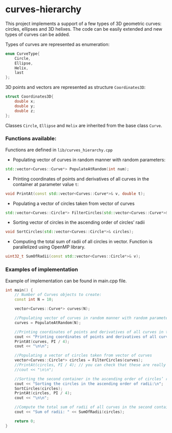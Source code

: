 # curves-hierarchy

This project implements a support of a few types of 3D geometric curves: circles, ellipses and 3D helixes. 
The code can be easily extended and new types of curves can be added.


Types of curves are represented as enumeration:
```cpp
enum CurveType{
    Circle,
    Ellipse,
    Helix,
    last
};
```

3D points and vectors are represented as structure `Coordinates3D`:
```cpp
struct Coordinates3D{
    double x;
    double y;
    double z;
};
```

Classes `Circle`, `Ellipse` and `Helix` are inherited from the base class `Curve`.

### Functions available:
Functions are defined in `lib/curves_hierarchy.cpp`

+ Populating vector of curves in random manner with random parameters:
```cpp 
std::vector<Curves::Curve*> PopulateAtRandom(int num);
```


+ Printing coordinates of points and derivatives of all curves in the container at parameter value `t`:
```cpp 
void PrintAt(const std::vector<Curves::Curve*>& v, double t);
```

+ Populating a vector of circles taken from vector of curves
```cpp
std::vector<Curves::Circle*> FilterCircles(std::vector<Curves::Curve*>& curves);
```

+ Sorting vector of circles in the ascending order of circles’ radii
```cpp
void SortCircles(std::vector<Curves::Circle*>& circles);
```

+ Computing the total sum of radii of all circles in vector. Function is parallelized using OpenMP library.
```cpp
uint32_t SumOfRadii(const std::vector<Curves::Circle*>& v);
```
### Examples of implementation
Example of implementation can be found in main.cpp file.
```cpp
int main() {
    // Number of Curves objects to create:
    const int N = 10;

    vector<Curves::Curve*> curves(N);

    //Populating vector of curves in random manner with random parameters
    curves = PopulateAtRandom(N);

    //Printing coordinates of points and derivatives of all curves in the container at t=PI/4
    cout << "Printing coordinates of points and derivatives of all curves at t=PI/4:\n";
    PrintAt(curves, PI / 4);
    cout << "\n\n";

    //Populating a vector of circles taken from vector of curves
    vector<Curves::Circle*> circles = FilterCircles(curves);
    //PrintAt(circles, PI / 4); // you can check that these are really circles from the curves vector
    //cout << "\n\n";

    //Sorting the second container in the ascending order of circles’ radii
    cout << "Sorting the circles in the ascending order of radii:\n";
    SortCircles(circles);
    PrintAt(circles, PI / 4);
    cout << "\n\n";

    //Compute the total sum of radii of all curves in the second container
    cout << "Sum of radii: " << SumOfRadii(circles);

    return 0;
}
```


 
